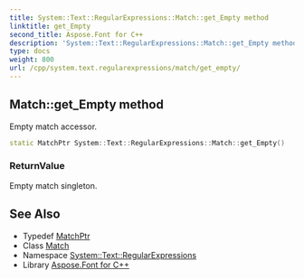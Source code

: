 ```yaml
---
title: System::Text::RegularExpressions::Match::get_Empty method
linktitle: get_Empty
second_title: Aspose.Font for C++
description: 'System::Text::RegularExpressions::Match::get_Empty method. Empty match accessor in C++.'
type: docs
weight: 800
url: /cpp/system.text.regularexpressions/match/get_empty/
---
```

## Match::get_Empty method


Empty match accessor.

```cpp
static MatchPtr System::Text::RegularExpressions::Match::get_Empty()
```


### ReturnValue

Empty match singleton.

## See Also

* Typedef [MatchPtr](../../matchptr/)
* Class [Match](../)
* Namespace [System::Text::RegularExpressions](../../)
* Library [Aspose.Font for C++](../../../)
